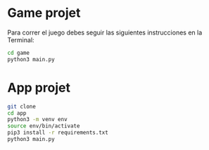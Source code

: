 # Game projet

Para correr el juego debes seguir las siguientes instrucciones en la Terminal:

```sh
cd game
python3 main.py
``````

# App projet

```sh
git clone
cd app
python3 -m venv env
source env/bin/activate
pip3 install -r requirements.txt
python3 main.py
```